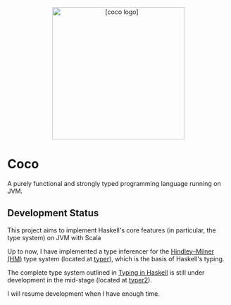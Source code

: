 <div align=center>
<img src="https://raw.githubusercontent.com/pzque/carbon/master/doc/coco-logo-v3.png?token=GHSAT0AAAAAABSTI2RA7RM6OOC6WNI3KZZ4YSNCKRQ" width="300" alt="[coco logo]"/>
</div>

# Coco
A purely functional and strongly typed programming language running on JVM.

## Development Status

This project aims to implement Haskell's core features (in particular, the type system) on JVM with Scala

Up to now, I have implemented a type inferencer for the [Hindley–Milner (HM)](https://en.m.wikipedia.org/wiki/Hindley%E2%80%93Milner_type_system) type system (located at [typer](https://github.com/pzque/carbon/tree/master/src/main/scala/com/pzque/coco/typer)), which is the basis of Haskell's typing.

The complete type system outlined in [Typing in Haskell](https://web.cecs.pdx.edu/~mpj/thih/thih.pdf) is still under development in the mid-stage (located at [typer2](https://github.com/pzque/carbon/tree/master/src/main/scala/com/pzque/coco/typer2)).

I will resume development when I have enough time.
